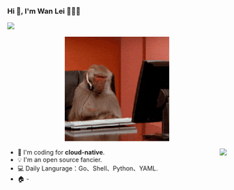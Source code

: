 ### Hi 👋, I'm Wan Lei 👩🏻‍💻
 
![](https://komarev.com/ghpvc/?username=leileiwan&color=66caf6)


<p align="center">
	<img src="https://raw.githubusercontent.com/leileiwan/leileiwan/master/rm.gif" alt="">
</p>

<img align="right" src="https://github-readme-stats.vercel.app/api?username=leileiwan&show_icons=true&icon_color=805AD5&text_color=718096&bg_color=ffffff&hide_title=true" />

- 🎯 I'm coding for **cloud-native**.
- 💡 I'm an open source fancier.
- 💻 Daily Langurage：Go、Shell、Python、YAML.
- 🏠 -